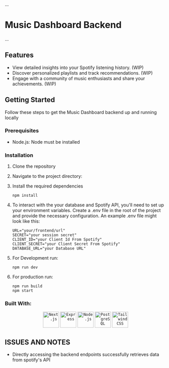 ...
# Music Dashboard Backend
...

## Features

- View detailed insights into your Spotify listening history. (WIP)
- Discover personalized playlists and track recommendations. (WIP)
- Engage with a community of music enthusiasts and share your achievements. (WIP)
 

## Getting Started

Follow these steps to get the Music Dashboard backend up and running locally


### Prerequisites

- Node.js: Node must be installed


### Installation 

1. Clone the repository
2. Navigate to the project directory:
3. Install the required dependencies
   
   ```
   npm install
   ```

4. To interact with the your database and Spotify API, you'll need to set up your environment variables. Create a .env file in the root of the project and provide the necessary configuration. An example .env file might look like this:

   ```
   URL="your/frontend/url"
   SECRET="your session secret"
   CLIENT_ID="your Client Id From Spotify"
   CLIENT_SECRET="your Client Secret From Spotify"
   DATABASE_URL="your Database URL"
   ```
5. For Development run:

   ```
   npm run dev
   ```
6. For production run:

   ```
   npm run build
   npm start
   ```

### Built With: 
<div align="center">
	<code><img width="50" src="https://github.com/marwin1991/profile-technology-icons/assets/136815194/5f8c622c-c217-4649-b0a9-7e0ee24bd704" alt="Next.js" title="Next.js"/></code>
	<code><img width="50" src="https://user-images.githubusercontent.com/25181517/183859966-a3462d8d-1bc7-4880-b353-e2cbed900ed6.png" alt="Express" title="Express"/></code>
	<code><img width="50" src="https://user-images.githubusercontent.com/25181517/183568594-85e280a7-0d7e-4d1a-9028-c8c2209e073c.png" alt="Node.js" title="Node.js"/></code>
	<code><img width="50" src="https://user-images.githubusercontent.com/25181517/117208740-bfb78400-adf5-11eb-97bb-09072b6bedfc.png" alt="PostgreSQL" title="PostgreSQL"/></code>
	<code><img width="50" src="https://user-images.githubusercontent.com/25181517/202896760-337261ed-ee92-4979-84c4-d4b829c7355d.png" alt="Tailwind CSS" title="Tailwind CSS"/></code>
</div>

## ISSUES AND NOTES
* Directly accessing the backend endpoints successfully retrieves data from spotify's API
